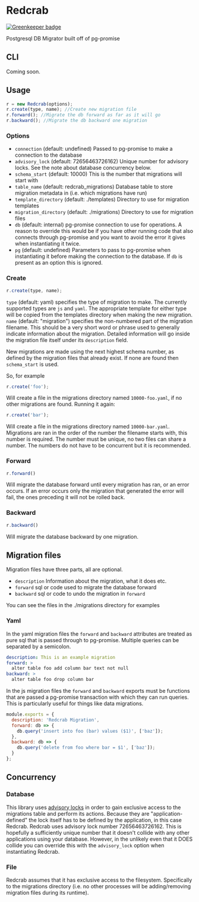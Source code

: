# Redcrab

[![Greenkeeper badge](https://badges.greenkeeper.io/wraithgar/redcrab.svg)](https://greenkeeper.io/)

Postgresql DB Migrator built off of pg-promise

## CLI
Coming soon.

## Usage

```javascript
r = new Redcrab(options);
r.create(type, name); //Create new migration file
r.forward(); //Migrate the db forward as far as it will go
r.backward(); //Migrate the db backward one migration
```

### Options

- `connection` (default: undefined) Passed to pg-promise to make a connection to the database
- `advisory_lock` (default: 72656463726162) Unique number for advisory locks. See the note about database concurrency below.
- `schema_start` (default: 10000) This is the number that migrations will start with
- `table_name` (default: redcrab_migrations) Database table to store migration metadata in (i.e. which migrations have run)
- `template_directory` (default: ./templates) Directory to use for migration templates
- `migration_directory` (default: ./migrations) Directory to use for migration files
- `db` (default: internal) pg-promise connection to use for operations.  A reason to override this would be if you have other running code that also connects through pg-promise and you want to avoid the error it gives when instantiating it twice.
- `pg` (default: undefined) Parameters to pass to pg-promise when instantiating it before making the connection to the database.  If `db` is present as an option this is ignored.

### Create

```javascript
r.create(type, name);
```

`type` (default: yaml) specifies the type of migration to make.  The currently supported types are `js` and `yaml`.  The appropriate template for either type will be copied from the templates directory when making the new migration.
`name` (default: "migration") specifies the non-numbered part of the migration filename.  This should be a very short word or phrase used to generally indicate information about the migration.  Detailed information will go inside the migration file itself under its `description` field.

New migrations are made using the next highest schema number, as defined
by the migration files that already exist.  If none are found then
`schema_start` is used.

So, for example

```javascript
r.create('foo');
```

Will create a file in the migrations directory named `10000-foo.yaml`, if no other migrations are found. Running it again:

```javascript
r.create('bar');
```

Will create a file in the migrations directory named `10000-bar.yaml`.  Migrations are ran in the order of the number the filename starts with, this number is required.  The number must be unique, no two files can share a number.  The numbers do not have to be concurrent but it is recommended.

### Forward
```javascript
r.forward()
```

Will migrate the database forward until every migration has ran, or an
error occurs.  If an error occurs only the migration that generated the
error will fail, the ones preceding it will not be rolled back.


### Backward
```javascript
r.backward()
```

Will migrate the database backward by one migration.


## Migration files

Migration files have three parts, all are optional.

- `description` Information about the migration, what it does etc.
- `forward` sql or code used to migrate the database forward
- `backward` sql or code to undo the migration in `forward`

You can see the files in the ./migrations directory for examples

### Yaml

In the yaml migration files the `forward` and `backward` attributes are treated as pure sql that is passed through to pg-promise.  Multiple queries can be separated by a semicolon.

```yaml
description: This is an example migration
forward: >
  alter table foo add column bar text not null
backward: >
  alter table foo drop column bar
```

In the js migration files the `forward` and `backward` exports must be functions that are passed a pg-promise transaction with which they can run queries. This is particularly useful for things like data migrations.

```javascript
module.exports = {
  description: 'Redcrab Migration',
  forward: db => {
    db.query('insert into foo (bar) values ($1)', ['baz']);
  },
  backward: db => {
    db.query('delete from foo where bar = $1', ['baz']);
  }
};
```

## Concurrency

### Database
This library uses [advisory locks](https://www.postgresql.org/docs/current/explicit-locking.html#ADVISORY-LOCKS) in order to gain exclusive access to the migrations table and perform its actions.  Because they are "application-defined" the lock itself has to be defined by the application, in this case Redcrab.  Redcrab uses advisory lock number 72656463726162.  This is hopefully a sufficiently unique number that it doesn't collide with any other applications using your database.  However, in the unlikely even that it DOES collide you can override this with the `advisory_lock` option when instantiating Redcrab.

### File
Redcrab assumes that it has exclusive access to the filesystem.  Specifically to the migrations directory (i.e. no other processes will be adding/removing migration files during its runtime).
